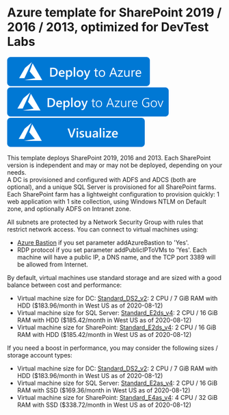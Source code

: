 # Azure template for SharePoint 2019 / 2016 / 2013, optimized for DevTest Labs

[![Deploy To Azure](https://raw.githubusercontent.com/Azure/azure-quickstart-templates/master/1-CONTRIBUTION-GUIDE/images/deploytoazure.svg?sanitize=true)](https://portal.azure.com/#create/Microsoft.Template/uri/https%3A%2F%2Fraw.githubusercontent.com%2FAzure%2Fazure-devtestlab%2Fmaster%2FEnvironments%2FSharePoint-AllVersions%2Fazuredeploy.json)
[![Deploy To Azure US Gov](https://raw.githubusercontent.com/Azure/azure-quickstart-templates/master/1-CONTRIBUTION-GUIDE/images/deploytoazuregov.svg?sanitize=true)](https://portal.azure.us/#create/Microsoft.Template/uri/https%3A%2F%2Fraw.githubusercontent.com%2FAzure%2Fazure-devtestlab%2Fmaster%2FEnvironments%2FSharePoint-AllVersions%2Fazuredeploy.json)
[![Visualize](https://raw.githubusercontent.com/Azure/azure-quickstart-templates/master/1-CONTRIBUTION-GUIDE/images/visualizebutton.svg?sanitize=true)](http://armviz.io/#/?load=https%3A%2F%2Fraw.githubusercontent.com%2FAzure%2Fazure-devtestlab%2Fmaster%2FEnvironments%2FSharePoint-AllVersions%2Fazuredeploy.json)

This template deploys SharePoint 2019, 2016 and 2013. Each SharePoint version is independent and may or may not be deployed, depending on your needs.  
A DC is provisioned and configured with ADFS and ADCS (both are optional), and a unique SQL Server is provisioned for all SharePoint farms.  
Each SharePoint farm has a lightweight configuration to provision quickly: 1 web application with 1 site collection, using Windows NTLM on Default zone, and optionally ADFS on Intranet zone.

All subnets are protected by a Network Security Group with rules that restrict network access. You can connect to virtual machines using:

* [Azure Bastion](https://azure.microsoft.com/en-us/services/azure-bastion/) if you set parameter addAzureBastion to 'Yes'.
* RDP protocol if you set parameter addPublicIPToVMs to 'Yes'. Each machine will have a public IP, a DNS name, and the TCP port 3389 will be allowed from Internet.

By default, virtual machines use standard storage and are sized with a good balance between cost and performance:

* Virtual machine size for DC: [Standard_DS2_v2](https://docs.microsoft.com/en-us/azure/virtual-machines/dv2-dsv2-series): 2 CPU / 7 GiB RAM with HDD ($183.96/month in West US as of 2020-08-12)
* Virtual machine size for SQL Server: [Standard_E2ds_v4](https://docs.microsoft.com/en-us/azure/virtual-machines/edv4-edsv4-series): 2 CPU / 16 GiB RAM with HDD ($185.42/month in West US as of 2020-08-12)
* Virtual machine size for SharePoint: [Standard_E2ds_v4](https://docs.microsoft.com/en-us/azure/virtual-machines/edv4-edsv4-series): 2 CPU / 16 GiB RAM with HDD ($185.42/month in West US as of 2020-08-12)

If you need a boost in performance, you may consider the following sizes / storage account types:

* Virtual machine size for DC: [Standard_DS2_v2](https://docs.microsoft.com/en-us/azure/virtual-machines/dv2-dsv2-series): 2 CPU / 7 GiB RAM with HDD ($183.96/month in West US as of 2020-08-12)
* Virtual machine size for SQL Server: [Standard_E2as_v4](https://docs.microsoft.com/en-us/azure/virtual-machines/eav4-easv4-series): 2 CPU / 16 GiB RAM with SSD ($169.36/month in West US as of 2020-08-12)
* Virtual machine size for SharePoint: [Standard_E4as_v4](https://docs.microsoft.com/en-us/azure/virtual-machines/eav4-easv4-series): 4 CPU / 32 GiB RAM with SSD ($338.72/month in West US as of 2020-08-12)
